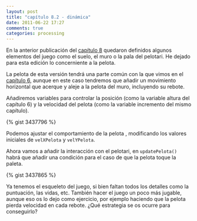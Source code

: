 ```yaml
---
layout: post
title: "capítulo 8.2 - dinámica"
date: 2011-06-22 17:27
comments: true
categories: processing
---
```

En la anterior publicación del [capítulo 8](/blog/2011/06/15/capitulo-8-interaccion/) quedaron definidos algunos elementos del juego como el suelo, el muro o la pala del pelotari. He dejado para esta edición lo concerniente a la pelota.

La pelota de esta versión tendrá una parte común con la que vimos en el [capítulo 6](/blog/2011/05/28/capitulo-6-bota-mi-pelota/), aunque en este caso tendremos que añadir un movimiento horizontal que acerque y aleje a la pelota del muro, incluyendo su rebote.

Añadiremos variables para controlar la posición (como la variable altura del capítulo 6) y la velocidad del pelota (como la variable incremento del mismo capítulo).

{% gist 3437796 %}

<!-- more -->

Podemos ajustar el comportamiento de la pelota , modificando los valores iniciales de `velXPelota` y `velYPelota`.

Ahora vamos a añadir la interacción con el pelotari, en `updatePelota()` habrá que añadir una condición para el caso de que la pelota toque la paleta.

{% gist 3437865 %}

Ya tenemos el esqueleto del juego, si bien faltan todos los detalles como la puntuación, las vidas, etc. También hacer el juego un poco más jugable, aunque eso os lo dejo como ejercicio, por ejemplo haciendo que la pelota pierda velocidad en cada rebote. ¿Qué estrategia se os ocurre para conseguirlo?


